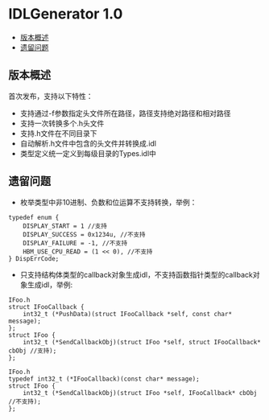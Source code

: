 # IDLGenerator 1.0

- [版本概述](#版本概述)
- [遗留问题](#遗留问题)

## 版本概述
首次发布，支持以下特性：
- 支持通过-f参数指定头文件所在路径，路径支持绝对路径和相对路径
- 支持一次转换多个.h头文件
- 支持.h文件在不同目录下
- 自动解析.h文件中包含的头文件并转换成.idl
- 类型定义统一定义到每级目录的Types.idl中

## 遗留问题
- 枚举类型中非10进制、负数和位运算不支持转换，举例：
```
typedef enum {
    DISPLAY_START = 1 //支持  
    DISPLAY_SUCCESS = 0x1234u, //不支持
    DISPLAY_FAILURE = -1, //不支持
    HBM_USE_CPU_READ = (1 << 0), //不支持
} DispErrCode;
```
- 只支持结构体类型的callback对象生成idl，不支持函数指针类型的callback对象生成idl，举例:
```
IFoo.h
struct IFooCallback {
    int32_t (*PushData)(struct IFooCallback *self, const char* message);
};
struct IFoo {
    int32_t (*SendCallbackObj)(struct IFoo *self, struct IFooCallback* cbObj //支持);
};
```
```
IFoo.h
typedef int32_t (*IFooCallback)(const char* message);
struct IFoo {
    int32_t (*SendCallbackObj)(struct IFoo *self, IFooCallback* cbObj //不支持);
};
```